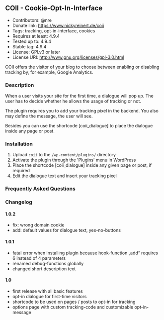 ## COII - Cookie-Opt-In-Interface

* Contributors: @nre
* Donate link: https://www.nickyreinert.de/coii
* Tags: tracking, opt-in-interface, cookies
* Requires at least: 4.9.4
* Tested up to: 4.9.4
* Stable tag: 4.9.4
* License: GPLv3 or later
* License URI: http://www.gnu.org/licenses/gpl-3.0.html

COII offers the visitor of your blog to choose between enabling or disabling tracking by, for example, Google Analytics.

### Description

When a user visits your site for the first time, a dialogue will pop up. The user has to decide whether he allows the usage of tracking or not.

The plugin requires you to add your tracking pixel in the backend. You also may define the message, the user will see.

Besides you can use the shortcode [coii_dialogue] to place the dialogue inside any page or post.

### Installation

1. Upload `coii` to the `/wp-content/plugins/` directory
2. Activate the plugin through the 'Plugins' menu in WordPress
3. Place the shortcode [coii_dialogue] inside any given page or post, if required
4. Edit the dialogue text and insert your tracking pixel

### Frequently Asked Questions

### Changelog

#### 1.0.2
* fix: wrong domain cookie
* add: default values for dialogue text, yes-no-buttons 

#### 1.0.1
* fatal error when installing plugin because hook-function „add“
requires 6 instead of 4 parameters
* renamed debug-functions globally
* changed short description text

#### 1.0 
* first release with all basic features
* opt-in dialogue for first-time visitors
* shortcode to be used on pages / posts to opt-in for tracking
* options page with custom tracking-code and customizable opt-in-message